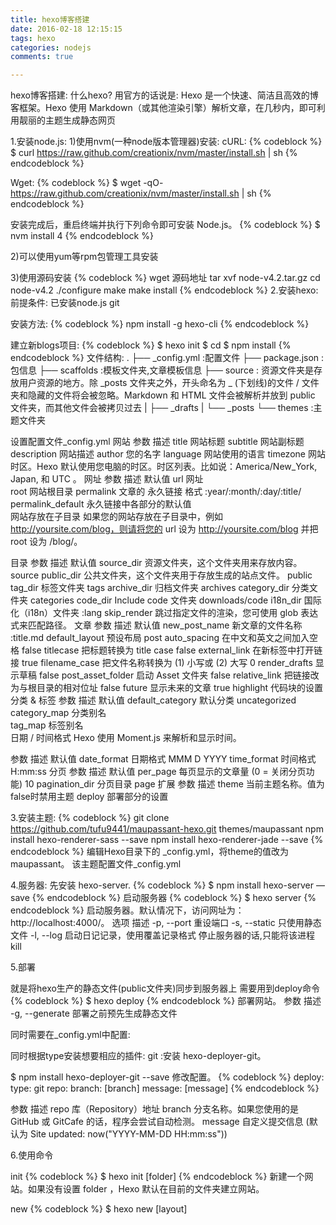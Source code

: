 ```yaml
---
title: hexo博客搭建
date: 2016-02-18 12:15:15
tags: hexo
categories: nodejs
comments: true

---
```


hexo博客搭建:
什么hexo?
用官方的话说是:
Hexo 是一个快速、简洁且高效的博客框架。Hexo 使用 Markdown（或其他渲染引擎）解析文章，在几秒内，即可利用靓丽的主题生成静态网页

1.安装node.js:
1)使用nvm(一种node版本管理器)安装:
cURL:
{% codeblock %}
$ curl https://raw.github.com/creationix/nvm/master/install.sh | sh
{% endcodeblock %}

Wget:
{% codeblock %}
$ wget -qO- https://raw.github.com/creationix/nvm/master/install.sh | sh
{% endcodeblock %}

安装完成后，重启终端并执行下列命令即可安装 Node.js。
{% codeblock %}
$ nvm install 4
{% endcodeblock %}

2)可以使用yum等rpm包管理工具安装

3)使用源码安装
{% codeblock %}
wget 源码地址
tar xvf node-v4.2.tar.gz 
 cd node-v4.2 
 ./configure 
make 
make install
{% endcodeblock %}
2.安装hexo:
前提条件: 已安装node.js   git

安装方法: 
{% codeblock %}
 npm install -g hexo-cli
 {% endcodeblock %}

建立新blogs项目:
{% codeblock %}
$ hexo init <folder>
$ cd <folder>
$ npm install
{% endcodeblock %}
文件结构:
.
├── _config.yml :配置文件
├── package.json :包信息
├── scaffolds :模板文件夹,文章模板信息
├── source : 资源文件夹是存放用户资源的地方。除 _posts 文件夹之外，开头命名为 _ (下划线)的文件 / 文件夹和隐藏的文件将会被忽略。Markdown 和 HTML 文件会被解析并放到 public 文件夹，而其他文件会被拷贝过去
|   ├── _drafts
|   └── _posts
└── themes :主题文件夹

设置配置文件_config.yml
网站
参数  描述
title 网站标题
subtitle  网站副标题
description 网站描述
author  您的名字
language  网站使用的语言
timezone  网站时区。Hexo 默认使用您电脑的时区。时区列表。比如说：America/New_York, Japan, 和 UTC 。
网址
参数  描述  默认值
url 网址  
root  网站根目录 
permalink 文章的 永久链接 格式 :year/:month/:day/:title/
permalink_default 永久链接中各部分的默认值  
网站存放在子目录
如果您的网站存放在子目录中，例如 http://yoursite.com/blog，则请将您的 url 设为 http://yoursite.com/blog 并把 root 设为 /blog/。

目录
参数  描述  默认值
source_dir  资源文件夹，这个文件夹用来存放内容。  source
public_dir  公共文件夹，这个文件夹用于存放生成的站点文件。 public
tag_dir 标签文件夹 tags
archive_dir 归档文件夹 archives
category_dir  分类文件夹 categories
code_dir  Include code 文件夹  downloads/code
i18n_dir  国际化（i18n）文件夹  :lang
skip_render 跳过指定文件的渲染，您可使用 glob 表达式来匹配路径。 
文章
参数  描述  默认值
new_post_name 新文章的文件名称  :title.md
default_layout  预设布局  post
auto_spacing  在中文和英文之间加入空格  false
titlecase 把标题转换为 title case false
external_link 在新标签中打开链接 true
filename_case 把文件名称转换为 (1) 小写或 (2) 大写 0
render_drafts 显示草稿  false
post_asset_folder 启动 Asset 文件夹  false
relative_link 把链接改为与根目录的相对位址  false
future  显示未来的文章 true
highlight 代码块的设置  
分类 & 标签
参数  描述  默认值
default_category  默认分类  uncategorized
category_map  分类别名  
tag_map 标签别名  
日期 / 时间格式
Hexo 使用 Moment.js 来解析和显示时间。

参数  描述  默认值
date_format 日期格式  MMM D YYYY
time_format 时间格式  H:mm:ss
分页
参数  描述  默认值
per_page  每页显示的文章量 (0 = 关闭分页功能) 10
pagination_dir  分页目录  page
扩展
参数  描述
theme 当前主题名称。值为false时禁用主题
deploy  部署部分的设置

3.安装主题:
{% codeblock %}
git clone https://github.com/tufu9441/maupassant-hexo.git themes/maupassant
npm install hexo-renderer-sass --save
npm install hexo-renderer-jade --save
{% endcodeblock %}
编辑Hexo目录下的 _config.yml，将theme的值改为maupassant。
该主题配置文件_config.yml

4.服务器:
先安装 hexo-server.
{% codeblock %}
$ npm install hexo-server —save
{% endcodeblock %}
启动服务器
{% codeblock %}
$ hexo server
{% endcodeblock %}
启动服务器。默认情况下，访问网址为： http://localhost:4000/。
选项  描述
-p, --port  重设端口
-s, --static  只使用静态文件
-l, --log 启动日记记录，使用覆盖记录格式
停止服务器的话,只能将该进程kill

5.部署

就是将hexo生产的静态文件(public文件夹)同步到服务器上
需要用到deploy命令
{% codeblock %}
$ hexo deploy
{% endcodeblock %}
部署网站。
参数  描述
-g, --generate  部署之前预先生成静态文件

同时需要在_config.yml中配置:


同时根据type安装想要相应的插件:
git :安装 hexo-deployer-git。

$ npm install hexo-deployer-git --save
修改配置。
{% codeblock %}
deploy:
  type: git
  repo: <repository url>
  branch: [branch]
  message: [message]
  {% endcodeblock %}

参数  描述
repo  库（Repository）地址
branch  分支名称。如果您使用的是 GitHub 或 GitCafe 的话，程序会尝试自动检测。
message 自定义提交信息 (默认为 Site updated: now("YYYY-MM-DD HH:mm:ss"))

6.使用命令


init
{% codeblock %}
$ hexo init [folder]
{% endcodeblock %}
新建一个网站。如果没有设置 folder ，Hexo 默认在目前的文件夹建立网站。

new
{% codeblock %}
$ hexo new [layout] <title>
{% endcodeblock %}
新建一篇文章。如果没有设置 layout 的话，默认使用 _config.yml 中的 default_layout 参数代替。如果标题包含空格的话，请使用引号括起来。

generate
{% codeblock %}
$ hexo generate
{% endcodeblock %}
生成静态文件。

选项  描述
-d, --deploy  文件生成后立即部署网站
-w, --watch 监视文件变动
publish
{% codeblock %}
$ hexo publish [layout] <filename>
{% endcodeblock %}
发表草稿。

server
{% codeblock %}
$ hexo server
{% endcodeblock %}
启动服务器。默认情况下，访问网址为： http://localhost:4000/。

选项  描述
-p, --port  重设端口
-s, --static  只使用静态文件
-l, --log 启动日记记录，使用覆盖记录格式
deploy
{% codeblock %}
$ hexo deploy
{% endcodeblock %}
部署网站。

参数  描述
-g, --generate  部署之前预先生成静态文件
render
{% codeblock %}
$ hexo render <file1> [file2] ...
{% endcodeblock %}
渲染文件。

参数  描述
-o, --output  设置输出路径
migrate
{% codeblock %}
$ hexo migrate <type>
{% endcodeblock %}
从其他博客系统 迁移内容。

clean
{% codeblock %}
$ hexo clean
{% endcodeblock %}
清除缓存文件 (db.json) 和已生成的静态文件 (public)。

list
{% codeblock %}
$ hexo list <type>
{% endcodeblock %}
列出网站资料。

version
{% codeblock %}
$ hexo version
{% endcodeblock %}
显示 Hexo 版本。

选项
安全模式
{% codeblock %}
$ hexo --safe
{% endcodeblock %}
在安全模式下，不会载入插件和脚本。当您在安装新插件遭遇问题时，可以尝试以安全模式重新执行。

调试模式
{% codeblock %}
$ hexo --debug
{% endcodeblock %}
在终端中显示调试信息并记录到 debug.log。当您碰到问题时，可以尝试用调试模式重新执行一次，并 提交调试信息到 GitHub。

简洁模式
{% codeblock %}
$ hexo --silent
{% endcodeblock %}
隐藏终端信息。

自定义配置文件的路径
{% codeblock %}
$ hexo --config custom.yml
{% endcodeblock %}
自定义配置文件的路径，执行后将不再使用 _config.yml。

显示草稿
{% codeblock %}
$ hexo --draft
{% endcodeblock %}
显示 source/_drafts 文件夹中的草稿文章。

自定义 CWD
{% codeblock %}
$ hexo --cwd /path/to/cwd
{% endcodeblock %}
自定义当前工作目录（Current working directory）的路径。

7.写作

使用这个命令来创建新文章:
{% codeblock %}
$ hexo new [layout] <title>
{% endcodeblock %}
指定文章的布局（layout），默认为 post，可以通过修改 _config.yml 中的 default_layout 参数来指定默认布局。

布局（Layout）
Hexo 有三种默认布局：post、page 和 draft，它们分别对应不同的路径，而您自定义的其他布局和 post 相同，都将储存到 source/_posts 文件夹。

布局  路径
post  source/_posts
page  source
draft source/_drafts :草稿, 可通过 publish 命令将草稿移动到 source/_posts 文件
不要处理文章,需要将 Front-Matter 中的layout: 设为 false 。

文件名称
Hexo 默认以标题做为文件名称，但您可编辑 new_post_name 参数来改变默认的文件名称，举例来说，设为 :year-:month-:day-:title.md 可让您更方便的通过日期来管理文章。
变量  描述
:title  标题（小写，空格将会被替换为短杠）
:year 建立的年份，比如， 2015
:month  建立的月份（有前导零），比如， 04
:i_month  建立的月份（无前导零），比如， 4
:day  建立的日期（有前导零），比如， 07
:i_day  建立的日期（无前导零），比如， 7

模版（Scaffold）
在新建文章时，Hexo 会根据 scaffolds 文件夹内相对应的文件来建立文件，例如：
{% codeblock %}
$ hexo new photo "My Gallery"
{% endcodeblock %}
在执行这行指令时，Hexo 会尝试在 scaffolds 文件夹中寻找 photo.md，并根据其内容建立文章，以下是您可以在模版中使用的变量：
变量  描述
layout  布局
title 标题
date  文件建立日期


Front-matter 是文件最上方以 --- 分隔的区域，用于指定个别文件的变量，举例来说：
{% codeblock %}
title: Hello World
date: 2013/7/13 20:46:25
---
{% endcodeblock %}
以下是预先定义的参数，您可在模板中使用这些参数值并加以利用。

参数  描述  默认值
layout  布局  
title 标题  
date  建立日期  文件建立日期
updated 更新日期  文件更新日期
comments  开启文章的评论功能 true
tags  标签（不适用于分页）  
categories  分类（不适用于分页）  
permalink 覆盖文章网址  

8.github博客

前提条件: 安装hexo,hexo-deployer-git插件

1)首先在github上建立与自己用户名对应的仓库，仓库名必须为【your_user_name.github.io】
所以对应的博客地址为: https://your_user_name.github.io


2)在_config.yml中配置好github创库信息

{% codeblock %}
# Deployment
## Docs: https://hexo.io/docs/deployment.html
deploy:
-  type: git
   repo: https://github.com/cayley-hck/cayley-hck.github.io.git
{% endcodeblock %}

3)配置github ssh key一健登陆

发现每次执行 hexl deploy 都输入github账号和密码,特别麻烦,所以配置ssh key.

{% codeblock %}

#进入目录
$cd ~./ssh   

#生成ssh key,如果不想输入密码,可以将密码设置为空(直接回车就行)
huangchkaideAir:.ssh kai$ ssh-keygen -t rsa -C "hck920927@qq.com"
Generating public/private rsa key pair.
Enter passphrase (empty for no passphrase): 
Enter same passphrase again: 
Your identification has been saved in github_rsa.
Your public key has been saved in github_rsa.pub.
The key fingerprint is:
4d:4c:51:fa:07:c6:49:b6:a4:1c:36:e8:a3:9b:6b:bb hck920927@qq.com
The key's randomart image is:
+--[ RSA 2048]----+
|         .*o=    |
|        .= X o   |
|       .  * *    |
|        oo o .   |
|       .S.. . .  |
|      .      .   |
|       o         |
|      +          |
|     .E+         |
+-----------------+
huangchkaideAir:.ssh kai$ ls
github_rsa	github_rsa.pub	id_rsa		id_rsa.pub	known_hosts

{% endcodeblock %}

加入SSH Agent

下一步输入：
{% codeblock %}
huangchkaideAir:.ssh kai$ ssh-agent -s
SSH_AUTH_SOCK=/var/folders/3w/ygb7_1m10f98xfnwgh86939c0000gn/T//ssh-lGyzWDf7xrpC/agent.1537; export SSH_AUTH_SOCK;
SSH_AGENT_PID=1538; export SSH_AGENT_PID;
echo Agent pid 1538;
{% endcodeblock %}

如果没有显示上面所示的结果的话,就输入：
{% codeblock %}
eval `ssh-agent -s`
{% endcodeblock %}

直到出现上面的结果后再输入：
{% codeblock %}
huangchkaideAir:.ssh kai$ ssh-add ~/.ssh/id_rsa
Identity added: /Users/kai/.ssh/id_rsa (/Users/kai/.ssh/id_rsa)
{% endcodeblock %}
这样，你成功的在本地生成了一个可用的SSH key

在本机设置SSH Key之后，需要添加到GitHub上，以完成SSH链接的设置.

登陆gihub,点击由上角的用户头像,下拉选择settings. 进入个人设置页面

点击右边的,SSH Keys,选择 New SSH Key

复制 id_rsa.pub的内容,提交保存


测试是否成功,只要输入命令:

{% codeblock %}
huangchkaideAir:.ssh kai$ ssh -T  git@github.com
Hi cayley-hck! You've successfully authenticated, but GitHub does not provide shell access.
{% endcodeblock %}

根据提示输入密码即可.
如果出错的话,输入命令 ssh -T -v git@github.com 根据info解决问题



常见问题
1.修改配置文件时注意YAML语法，参数冒号:后一定要留空格
2.中文乱码请修改文件编码格式为UTF-8

参考地址:
{% link hexo官方文档 https://hexo.io/zh-cn/docs/tag-plugins.html %}
{% link maupassant主题 https://github.com/tufu9441/maupassant-hexo %}
